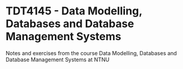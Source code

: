 # TDT4145 - Data Modelling, Databases and Database Management Systems

Notes and exercises from the course Data Modelling, Databases and Database Management Systems at NTNU
